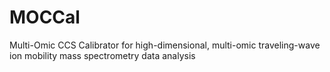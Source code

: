# MOCCal
Multi-Omic CCS Calibrator for high-dimensional, multi-omic traveling-wave ion mobility mass spectrometry data analysis
